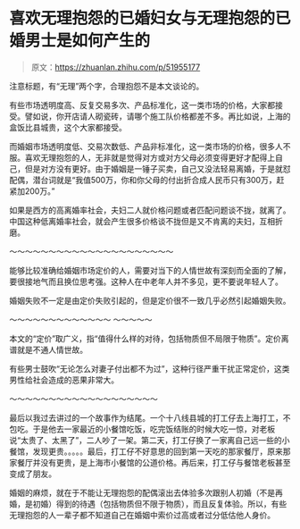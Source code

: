 # 喜欢无理抱怨的已婚妇女与无理抱怨的已婚男士是如何产生的

> 原文：<https://zhuanlan.zhihu.com/p/51955177>

注意标题，有“无理”两个字，合理抱怨不是本文谈论的。

有些市场透明度高、反复交易多次、产品标准化，这一类市场的价格，大家都接受。譬如说，你开店请人砌瓷砖，请哪个施工队价格都差不多。再比如说，上海的盒饭比县城贵，这个大家都接受。

而婚姻市场透明度低、交易次数低、产品非标准化，这一类市场的价格，很多人不服。喜欢无理抱怨的人，无非就是觉得对方或对方父母必须变得更好才配得上自己，但是对方没有更好。由于婚姻是一锤子买卖，自己又没法轻易离婚，于是就怼配偶，潜台词就是“我值500万，你和你父母的付出折合成人民币只有300万，赶紧加200万。”

如果是西方的高离婚率社会，夫妇二人就价格问题或者匹配问题谈不拢，就离了。中国这种低离婚率社会，就会产生很多价格谈不拢但是又不肯离的夫妇，互相折磨。

～～～～～～～～～～～～～～～～～～～～～

能够比较准确给婚姻市场定价的人，需要对当下的人情世故有深刻而全面的了解，要很接地气而且换位思考强。这种人在中老年人并不多见，更不要说年轻人了。

婚姻失败不一定是由定价失败引起的，但是定价很不一致几乎必然引起婚姻失败。

～～～～～～～～～～～～～ ～～～～～

本文的“定价”取广义，指“值得什么样的对待，包括物质但不局限于物质”。定价离谱就是不通人情世故。

有些男士鼓吹“无论怎么对妻子付出都不为过”，这种行径严重干扰正常定价，这类男性给社会造成的恶果非常大。

～～～～～～～～～～～～～～～～～～～

最后以我过去讲过的一个故事作为结尾。一个十八线县城的打工仔去上海打工，不包吃。于是他去一家最近的小餐馆吃饭，吃完饭结账的时候大吃一惊，对老板说“太贵了、太黑了”，二人吵了一架。第二天，打工仔换了一家离自己远一些的小餐馆，发现更贵。。。。。最后，打工仔不好意思的回到第一天吃的那家餐厅，原来那家餐厅并没有更贵，是上海市小餐馆的公道价格。再后来，打工仔与餐馆老板甚至变成了朋友。

婚姻的麻烦，就在于不能让无理抱怨的配偶滚出去体验多次跟别人初婚（不是再婚，是初婚）得到的待遇（包括物质但不限于物质），而且反复体验。所以，有些无理抱怨的人一辈子都不知道自己在婚姻中索价过高或者过分低估他人身价。